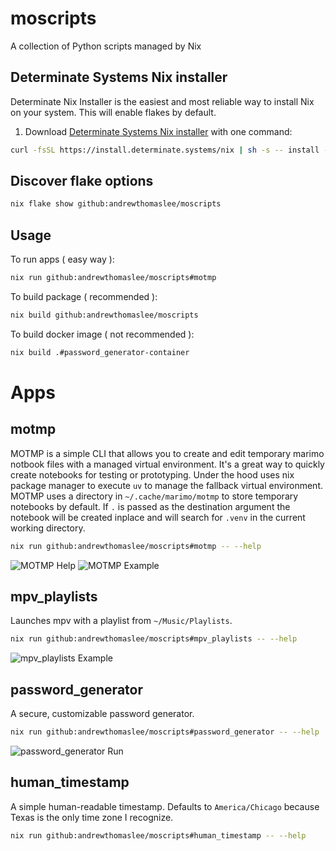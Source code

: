 # moscripts
A collection of Python scripts managed by Nix



## Determinate Systems Nix installer
Determinate Nix Installer is the easiest and most reliable way to install Nix on your system. This will enable flakes by default.
1. Download [Determinate Systems Nix installer](https://github.com/DeterminateSystems/nix-installer) with one command:
```bash
curl -fsSL https://install.determinate.systems/nix | sh -s -- install --determinate
```


## Discover flake options
```bash
nix flake show github:andrewthomaslee/moscripts
```

## Usage
To run apps ( easy way ):
```bash
nix run github:andrewthomaslee/moscripts#motmp
```
To build package ( recommended ):
```bash
nix build github:andrewthomaslee/moscripts
```
To build docker image ( not recommended ):
```bash
nix build .#password_generator-container
```


# Apps
## motmp
MOTMP is a simple CLI that allows you to create and edit temporary marimo notbook files with a managed virtual environment. It's a great way to quickly create notebooks for testing or prototyping. Under the hood uses nix package manager to execute `uv` to manage the fallback virtual environment. MOTMP uses a directory in `~/.cache/marimo/motmp` to store temporary notebooks by default. If `.` is passed as the destination argument the notebook will be created inplace and will search for `.venv` in the current working directory.


```bash
nix run github:andrewthomaslee/moscripts#motmp -- --help
```
![MOTMP Help](screenshots/motmp--help.png)
![MOTMP Example](screenshots/motmp--run.png)


## mpv_playlists
Launches mpv with a playlist from `~/Music/Playlists`.


```bash
nix run github:andrewthomaslee/moscripts#mpv_playlists -- --help
```
![mpv_playlists Example](screenshots/mpv_playlists--scan.png)


## password_generator
A secure, customizable password generator.


```bash
nix run github:andrewthomaslee/moscripts#password_generator -- --help
```
![password_generator Run](screenshots/password_generator--run.png)


## human_timestamp
A simple human-readable timestamp. Defaults to `America/Chicago` because Texas is the only time zone I recognize.
```bash
nix run github:andrewthomaslee/moscripts#human_timestamp -- --help
```